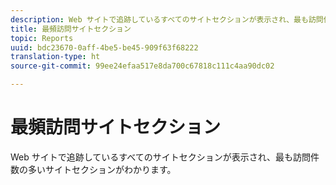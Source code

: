 ```yaml
---
description: Web サイトで追跡しているすべてのサイトセクションが表示され、最も訪問件数の多いサイトセクションがわかります。
title: 最頻訪問サイトセクション
topic: Reports
uuid: bdc23670-0aff-4be5-be45-909f63f68222
translation-type: ht
source-git-commit: 99ee24efaa517e8da700c67818c111c4aa90dc02

---
```



# 最頻訪問サイトセクション

Web サイトで追跡しているすべてのサイトセクションが表示され、最も訪問件数の多いサイトセクションがわかります。

